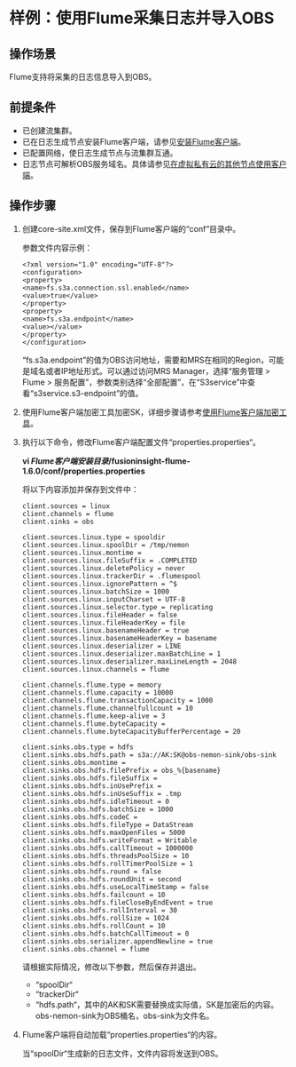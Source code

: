 # 样例：使用Flume采集日志并导入OBS<a name="ZH-CN_TOPIC_0076492295"></a>

## 操作场景<a name="zh-cn_topic_0076109470_section13507962172159"></a>

Flume支持将采集的日志信息导入到OBS。

## 前提条件<a name="zh-cn_topic_0076109470_section23899914172238"></a>

-   已创建流集群。
-   已在日志生成节点安装Flume客户端，请参见[安装Flume客户端](安装Flume客户端.md#ZH-CN_TOPIC_0069282319)。
-   已配置网络，使日志生成节点与流集群互通。
-   日志节点可解析OBS服务域名。具体请参见[在虚拟私有云的其他节点使用客户端](在虚拟私有云的其他节点使用客户端.md)。

## 操作步骤<a name="zh-cn_topic_0076109470_section13552161172344"></a>

1.  创建core-site.xml文件，保存到Flume客户端的“conf”目录中。

    参数文件内容示例：

    ```
    <?xml version="1.0" encoding="UTF-8"?>
    <configuration>
    <property>
    <name>fs.s3a.connection.ssl.enabled</name>
    <value>true</value>
    </property>
    <property>
    <name>fs.s3a.endpoint</name>
    <value></value>
    </property>
    </configuration>
    ```

    “fs.s3a.endpoint”的值为OBS访问地址，需要和MRS在相同的Region，可能是域名或者IP地址形式。可以通过访问MRS Manager，选择“服务管理 \> Flume \> 服务配置”，参数类别选择“全部配置”，在“S3service”中查看“s3service.s3-endpoint”的值。

2.  使用Flume客户端加密工具加密SK，详细步骤请参考[使用Flume客户端加密工具](使用Flume客户端加密工具.md#ZH-CN_TOPIC_0069282320)。
3.  执行以下命令，修改Flume客户端配置文件“properties.properties“。

    **vi  _Flume客户端安装目录_/fusioninsight-flume-1.6.0/conf/properties.properties**

    将以下内容添加并保存到文件中：

    ```
    client.sources = linux
    client.channels = flume
    client.sinks = obs
    
    client.sources.linux.type = spooldir
    client.sources.linux.spoolDir = /tmp/nemon
    client.sources.linux.montime = 
    client.sources.linux.fileSuffix = .COMPLETED
    client.sources.linux.deletePolicy = never
    client.sources.linux.trackerDir = .flumespool
    client.sources.linux.ignorePattern = ^$
    client.sources.linux.batchSize = 1000
    client.sources.linux.inputCharset = UTF-8
    client.sources.linux.selector.type = replicating
    client.sources.linux.fileHeader = false
    client.sources.linux.fileHeaderKey = file
    client.sources.linux.basenameHeader = true
    client.sources.linux.basenameHeaderKey = basename
    client.sources.linux.deserializer = LINE
    client.sources.linux.deserializer.maxBatchLine = 1
    client.sources.linux.deserializer.maxLineLength = 2048
    client.sources.linux.channels = flume
    
    client.channels.flume.type = memory
    client.channels.flume.capacity = 10000
    client.channels.flume.transactionCapacity = 1000
    client.channels.flume.channelfullcount = 10
    client.channels.flume.keep-alive = 3
    client.channels.flume.byteCapacity = 
    client.channels.flume.byteCapacityBufferPercentage = 20
    
    client.sinks.obs.type = hdfs
    client.sinks.obs.hdfs.path = s3a://AK:SK@obs-nemon-sink/obs-sink
    client.sinks.obs.montime = 
    client.sinks.obs.hdfs.filePrefix = obs_%{basename}
    client.sinks.obs.hdfs.fileSuffix = 
    client.sinks.obs.hdfs.inUsePrefix = 
    client.sinks.obs.hdfs.inUseSuffix = .tmp
    client.sinks.obs.hdfs.idleTimeout = 0
    client.sinks.obs.hdfs.batchSize = 1000
    client.sinks.obs.hdfs.codeC =  
    client.sinks.obs.hdfs.fileType = DataStream
    client.sinks.obs.hdfs.maxOpenFiles = 5000
    client.sinks.obs.hdfs.writeFormat = Writable
    client.sinks.obs.hdfs.callTimeout = 1000000
    client.sinks.obs.hdfs.threadsPoolSize = 10
    client.sinks.obs.hdfs.rollTimerPoolSize = 1
    client.sinks.obs.hdfs.round = false
    client.sinks.obs.hdfs.roundUnit = second
    client.sinks.obs.hdfs.useLocalTimeStamp = false
    client.sinks.obs.hdfs.failcount = 10
    client.sinks.obs.hdfs.fileCloseByEndEvent = true
    client.sinks.obs.hdfs.rollInterval = 30
    client.sinks.obs.hdfs.rollSize = 1024
    client.sinks.obs.hdfs.rollCount = 10
    client.sinks.obs.hdfs.batchCallTimeout = 0
    client.sinks.obs.serializer.appendNewline = true
    client.sinks.obs.channel = flume 
    ```

    请根据实际情况，修改以下参数，然后保存并退出。

    -   “spoolDir“
    -   “trackerDir“
    -   “hdfs.path“，其中的AK和SK需要替换成实际值，SK是加密后的内容。obs-nemon-sink为OBS桶名，obs-sink为文件名。

4.  Flume客户端将自动加载“properties.properties“的内容。

    当“spoolDir“生成新的日志文件，文件内容将发送到OBS。


